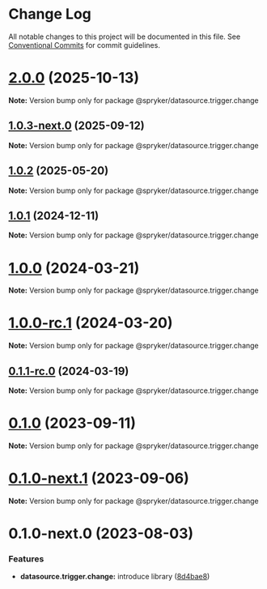 # Change Log

All notable changes to this project will be documented in this file.
See [Conventional Commits](https://conventionalcommits.org) for commit guidelines.

# [2.0.0](https://github.com/spryker/ui-components/compare/@spryker/datasource.trigger.change@1.0.3-next.0...@spryker/datasource.trigger.change@2.0.0) (2025-10-13)

**Note:** Version bump only for package @spryker/datasource.trigger.change





## [1.0.3-next.0](http://172.31.0.22:9292/spryker-internal-ci/ui-components/compare/@spryker/datasource.trigger.change@1.0.2...@spryker/datasource.trigger.change@1.0.3-next.0) (2025-09-12)

**Note:** Version bump only for package @spryker/datasource.trigger.change





## [1.0.2](http://172.31.0.22:9292/spryker-internal-ci/ui-components/compare/@spryker/datasource.trigger.change@1.0.1...@spryker/datasource.trigger.change@1.0.2) (2025-05-20)

**Note:** Version bump only for package @spryker/datasource.trigger.change





## [1.0.1](http://172.31.0.22:9292/spryker-internal-ci/ui-components/compare/@spryker/datasource.trigger.change@1.0.0...@spryker/datasource.trigger.change@1.0.1) (2024-12-11)

**Note:** Version bump only for package @spryker/datasource.trigger.change





# [1.0.0](https://github.com/spryker/ui-components/compare/@spryker/datasource.trigger.change@1.0.0-rc.1...@spryker/datasource.trigger.change@1.0.0) (2024-03-21)

**Note:** Version bump only for package @spryker/datasource.trigger.change





# [1.0.0-rc.1](https://github.com/spryker/ui-components/compare/@spryker/datasource.trigger.change@0.1.1-rc.0...@spryker/datasource.trigger.change@1.0.0-rc.1) (2024-03-20)

**Note:** Version bump only for package @spryker/datasource.trigger.change





## [0.1.1-rc.0](https://github.com/spryker/ui-components/compare/@spryker/datasource.trigger.change@0.1.0...@spryker/datasource.trigger.change@0.1.1-rc.0) (2024-03-19)

**Note:** Version bump only for package @spryker/datasource.trigger.change





# [0.1.0](https://github.com/spryker/ui-components/compare/@spryker/datasource.trigger.change@0.1.0-next.1...@spryker/datasource.trigger.change@0.1.0) (2023-09-11)

**Note:** Version bump only for package @spryker/datasource.trigger.change





# [0.1.0-next.1](https://github.com/spryker/ui-components/compare/@spryker/datasource.trigger.change@0.1.0-next.0...@spryker/datasource.trigger.change@0.1.0-next.1) (2023-09-06)

**Note:** Version bump only for package @spryker/datasource.trigger.change





# 0.1.0-next.0 (2023-08-03)


### Features

* **datasource.trigger.change:** introduce library ([8d4bae8](https://github.com/spryker/ui-components/commit/8d4bae837700d0c1d21f14eeb3c2c8e9bc3d134d))

